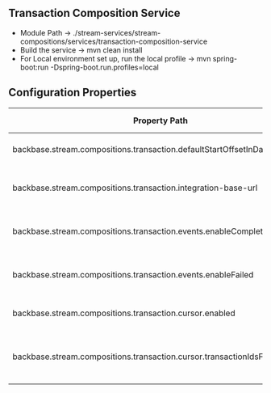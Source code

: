 ## Transaction Composition Service
* Module Path -> ./stream-services/stream-compositions/services/transaction-composition-service
* Build the service -> mvn clean install
* For Local environment set up, run the local profile -> mvn spring-boot:run -Dspring-boot.run.profiles=local

## Configuration Properties

| Property Path                                                               | Property Description                                                  |
|-----------------------------------------------------------------------------|-----------------------------------------------------------------------|
| backbase.stream.compositions.transaction.defaultStartOffsetInDays           | The Transaction Cursor default start date                             |
| backbase.stream.compositions.transaction.integration-base-url               | The Integration base url, which pulls the data from core              |
| backbase.stream.compositions.transaction.events.enableCompleted             | The toggle for enabling events on composition completion              |
| backbase.stream.compositions.transaction.events.enableFailed                | The toggle for enabling events on composition failure                 |
| backbase.stream.compositions.transaction.cursor.enabled                     | The toggle for cursor to be enabled/disabled                          |
| backbase.stream.compositions.transaction.cursor.transactionIdsFilterEnabled | The toggle to enable/disable upserting transaction Id's to the Cursor |